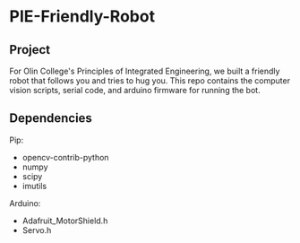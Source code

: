 # PIE-Friendly-Robot

## Project
For Olin College's Principles of Integrated Engineering, we built a friendly robot that follows you and tries to hug you. This repo contains the computer vision scripts, serial code, and arduino firmware for running the bot.

## Dependencies
Pip:
* opencv-contrib-python
* numpy
* scipy
* imutils

Arduino:
* Adafruit_MotorShield.h
* Servo.h